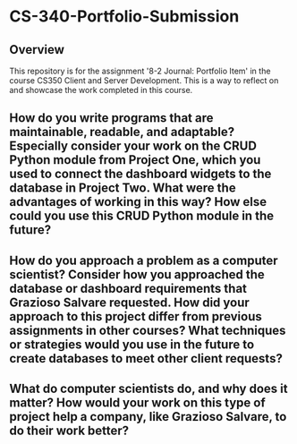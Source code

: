 # CS-340-Portfolio-Submission

## Overview
This repository is for the assignment '8-2 Journal: Portfolio Item' in the course CS350 Client and Server Development. This is a way to reflect on and showcase the work completed in this course.

## How do you write programs that are maintainable, readable, and adaptable? Especially consider your work on the CRUD Python module from Project One, which you used to connect the dashboard widgets to the database in Project Two. What were the advantages of working in this way? How else could you use this CRUD Python module in the future?

## How do you approach a problem as a computer scientist? Consider how you approached the database or dashboard requirements that Grazioso Salvare requested. How did your approach to this project differ from previous assignments in other courses? What techniques or strategies would you use in the future to create databases to meet other client requests?

## What do computer scientists do, and why does it matter? How would your work on this type of project help a company, like Grazioso Salvare, to do their work better?
